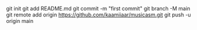 git init
git add README.md
git commit -m "first commit"
git branch -M main
git remote add origin https://github.com/kaamiiaar/musicasm.git
git push -u origin main
